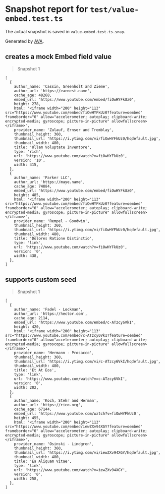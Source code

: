 # Snapshot report for `test/value-embed.test.ts`

The actual snapshot is saved in `value-embed.test.ts.snap`.

Generated by [AVA](https://avajs.dev).

## creates a mock Embed field value

> Snapshot 1

    [
      {
        author_name: 'Cassin, Greenholt and Zieme',
        author_url: 'https://earnest.name',
        cache_age: 48268,
        embed_url: 'https://www.youtube.com/embed/fiOwHYFkUz0',
        height: 278,
        html: '<iframe width="200" height="113" src="https://www.youtube.com/embed/fiOwHYFkUz0?feature=oembed" frameborder="0" allow="accelerometer; autoplay; clipboard-write; encrypted-media; gyroscope; picture-in-picture" allowfullscreen></iframe>',
        provider_name: 'Zulauf, Ernser and Tremblay',
        thumbnail_height: 360,
        thumbnail_url: 'https://i.ytimg.com/vi/fiOwHYFkUz0/hqdefault.jpg',
        thumbnail_width: 480,
        title: 'Ullam Voluptate Inventore',
        type: 'rich',
        url: 'https://www.youtube.com/watch?v=fiOwHYFkUz0',
        version: '10',
        width: 415,
      },
      {
        author_name: 'Parker LLC',
        author_url: 'https://maye.name',
        cache_age: 74884,
        embed_url: 'https://www.youtube.com/embed/fiOwHYFkUz0',
        height: 485,
        html: '<iframe width="200" height="113" src="https://www.youtube.com/embed/fiOwHYFkUz0?feature=oembed" frameborder="0" allow="accelerometer; autoplay; clipboard-write; encrypted-media; gyroscope; picture-in-picture" allowfullscreen></iframe>',
        provider_name: 'Rempel - Goodwin',
        thumbnail_height: 360,
        thumbnail_url: 'https://i.ytimg.com/vi/fiOwHYFkUz0/hqdefault.jpg',
        thumbnail_width: 480,
        title: 'Dolores Ratione Distinctio',
        type: 'link',
        url: 'https://www.youtube.com/watch?v=fiOwHYFkUz0',
        version: '0',
        width: 438,
      },
    ]

## supports custom seed

> Snapshot 1

    [
      {
        author_name: 'Fadel - Lockman',
        author_url: 'https://hector.com',
        cache_age: 2114,
        embed_url: 'https://www.youtube.com/embed/c-ATzcy6VkI',
        height: 420,
        html: '<iframe width="200" height="113" src="https://www.youtube.com/embed/c-ATzcy6VkI?feature=oembed" frameborder="0" allow="accelerometer; autoplay; clipboard-write; encrypted-media; gyroscope; picture-in-picture" allowfullscreen></iframe>',
        provider_name: 'Hermann - Prosacco',
        thumbnail_height: 360,
        thumbnail_url: 'https://i.ytimg.com/vi/c-ATzcy6VkI/hqdefault.jpg',
        thumbnail_width: 480,
        title: 'Et At Eos',
        type: 'link',
        url: 'https://www.youtube.com/watch?v=c-ATzcy6VkI',
        version: '0',
        width: 202,
      },
      {
        author_name: 'Koch, Stehr and Herman',
        author_url: 'https://rico.org',
        cache_age: 67144,
        embed_url: 'https://www.youtube.com/watch?v=fiOwHYFkUz0',
        height: 455,
        html: '<iframe width="200" height="113" src="https://www.youtube.com/embed/iewZXv94XGY?feature=oembed" frameborder="0" allow="accelerometer; autoplay; clipboard-write; encrypted-media; gyroscope; picture-in-picture" allowfullscreen></iframe>',
        provider_name: 'Osinski - Lindgren',
        thumbnail_height: 360,
        thumbnail_url: 'https://i.ytimg.com/vi/iewZXv94XGY/hqdefault.jpg',
        thumbnail_width: 480,
        title: 'Ea Aliquam Vitae',
        type: 'link',
        url: 'https://www.youtube.com/watch?v=iewZXv94XGY',
        version: '0',
        width: 258,
      },
    ]
